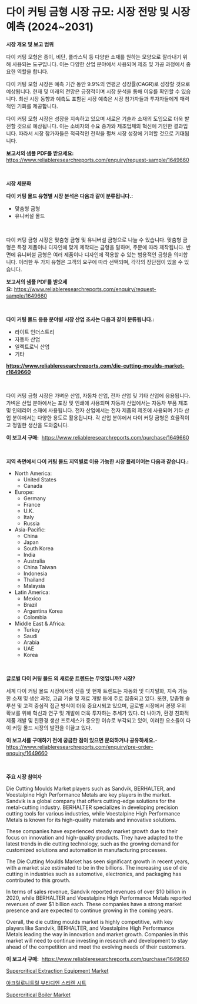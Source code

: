 <p><h1>다이 커팅 금형 시장 규모: 시장 전망 및 시장 예측 (2024~2031)</h1></p><p><strong>시장 개요 및 보고 범위</strong></p>
<p><p>다이 커팅 모형은 종이, 비단, 플라스틱 등 다양한 소재를 원하는 모양으로 잘라내기 위해 사용되는 도구입니다. 이는 다양한 산업 분야에서 사용되며 제조 및 가공 과정에서 중요한 역할을 합니다.</p><p>다이 커팅 모형 시장은 예측 기간 동안 9.9%의 연평균 성장률(CAGR)로 성장할 것으로 예상됩니다. 현재 및 미래의 전망은 긍정적이며 시장 분석을 통해 이유를 확인할 수 있습니다. 최신 시장 동향과 예측도 포함된 시장 예측은 시장 참가자들과 투자자들에게 매력적인 기회를 제공합니다.</p><p>다이 커팅 모형 시장은 성장을 지속하고 있으며 새로운 기술과 소재의 도입으로 더욱 발전할 것으로 예상됩니다. 이는 소비자의 수요 증가와 제조업체의 혁신에 기인한 결과입니다. 따라서 시장 참가자들은 적극적인 전략을 펼쳐 시장 성장에 기여할 것으로 기대됩니다.</p></p>
<p><strong>보고서의 샘플 PDF를 받으세요:</strong> <a href="https://www.reliableresearchreports.com/enquiry/request-sample/1649660">https://www.reliableresearchreports.com/enquiry/request-sample/1649660</a></p>
<p>&nbsp;</p>
<p><strong>시장 세분화</strong></p>
<p><strong>다이 커팅 몰드 유형별 시장 분석은 다음과 같이 분류됩니다.:</strong></p>
<p><ul><li>맞춤형 금형</li><li>유니버설 몰드</li></ul></p>
<p>&nbsp;</p>
<p><p>다이 커팅 금형 시장은 맞춤형 금형 및 유니버설 금형으로 나눌 수 있습니다. 맞춤형 금형은 특정 제품이나 디자인에 맞게 제작되는 금형을 말하며, 주문에 따라 제작됩니다. 반면에 유니버설 금형은 여러 제품이나 디자인에 적용할 수 있는 범용적인 금형을 의미합니다. 이러한 두 가지 유형은 고객의 요구에 따라 선택되며, 각각의 장단점이 있을 수 있습니다.</p></p>
<p><strong>보고서의 샘플 PDF를 받으세요:</strong>&nbsp;<a href="https://www.reliableresearchreports.com/enquiry/request-sample/1649660">https://www.reliableresearchreports.com/enquiry/request-sample/1649660</a></p>
<p>&nbsp;</p>
<p><strong> 다이 커팅 몰드 응용 분야별 시장 산업 조사는 다음과 같이 분류됩니다.:</strong></p>
<p><ul><li>라이트 인더스트리</li><li>자동차 산업</li><li>일렉트로닉 산업</li><li>기타</li></ul></p>
<p><strong><a href="https://www.reliableresearchreports.com/die-cutting-moulds-market-r1649660">https://www.reliableresearchreports.com/die-cutting-moulds-market-r1649660</a></strong></p>
<p>&nbsp;</p>
<p><p>다이 커팅 금형 시장은 가벼운 산업, 자동차 산업, 전자 산업 및 기타 산업에 응용됩니다. 가벼운 산업 분야에서는 포장 및 인쇄에 사용되며 자동차 산업에서는 자동차 부품 제조 및 인테리어 소재에 사용됩니다. 전자 산업에서는 전자 제품의 제조에 사용되며 기타 산업 분야에서는 다양한 용도로 활용됩니다. 각 산업 분야에서 다이 커팅 금형은 효율적이고 정밀한 생산을 도와줍니다.</p></p>
<p><strong>이 보고서 구매:</strong>&nbsp; <a href="https://www.reliableresearchreports.com/purchase/1649660">https://www.reliableresearchreports.com/purchase/1649660</a></p>
<p>&nbsp;</p>
<p><strong>지역 측면에서 다이 커팅 몰드 지역별로 이용 가능한 시장 플레이어는 다음과 같습니다.:</strong></p>
<p><ul>
    <li>
        North America:
        <ul>
            <li>United States</li>
            <li>Canada</li>
        </ul>
    </li>
    <li>
        Europe:
        <ul>
            <li>Germany</li>
            <li>France</li>
            <li>U.K.</li>
            <li>Italy</li>
            <li>Russia</li>
        </ul>
    </li>
    <li>
        Asia-Pacific:
        <ul>
            <li>China</li>
            <li>Japan</li>
            <li>South Korea</li>
            <li>India</li>
            <li>Australia</li>
            <li>China Taiwan</li>
            <li>Indonesia</li>
            <li>Thailand</li>
            <li>Malaysia</li>
        </ul>
    </li>
    <li>
        Latin America:
        <ul>
            <li>Mexico</li>
            <li>Brazil</li>
            <li>Argentina Korea</li>
            <li>Colombia</li>
        </ul>
    </li>
    <li>
        Middle East & Africa:
        <ul>
            <li>Turkey</li>
            <li>Saudi</li>
            <li>Arabia</li>
            <li>UAE</li>
            <li>Korea</li>
        </ul>
    </li>
    </ul></p>
<p>&nbsp;</p>
<p><strong>글로벌 다이 커팅 몰드 의 새로운 트렌드는 무엇입니까? 시장?</strong></p>
<p><p>세계 다이 커팅 몰드 시장에서의 신흥 및 현재 트렌드는 자동화 및 디지털화, 지속 가능한 소재 및 생산 과정, 고급 기술 및 재료 개발 등에 주로 집중되고 있다. 또한, 맞춤형 솔루션 및 고객 중심적 접근 방식이 더욱 중요시되고 있으며, 글로벌 시장에서 경쟁 우위 확보를 위해 혁신과 연구 및 개발에 더욱 투자하는 추세가 있다. 더 나아가, 환경 친화적 제품 개발 및 친환경 생산 프로세스가 중요한 이슈로 부각되고 있어, 이러한 요소들이 다이 커팅 몰드 시장의 발전을 이끌고 있다.</p></p>
<p><strong>이 보고서를 구매하기 전에 궁금한 점이 있으면 문의하거나 공유하세요.</strong>- <a href="https://www.reliableresearchreports.com/enquiry/pre-order-enquiry/1649660">https://www.reliableresearchreports.com/enquiry/pre-order-enquiry/1649660</a></p>
<p>&nbsp;</p>
<p><strong>주요 시장 참여자</strong></p>
<p><p>Die Cutting Moulds Market players such as Sandvik, BERHALTER, and Voestalpine High Performance Metals are key players in the market. Sandvik is a global company that offers cutting-edge solutions for the metal-cutting industry. BERHALTER specializes in developing precision cutting tools for various industries, while Voestalpine High Performance Metals is known for its high-quality materials and innovative solutions.</p><p>These companies have experienced steady market growth due to their focus on innovation and high-quality products. They have adapted to the latest trends in die cutting technology, such as the growing demand for customized solutions and automation in manufacturing processes.</p><p>The Die Cutting Moulds Market has seen significant growth in recent years, with a market size estimated to be in the billions. The increasing use of die cutting in industries such as automotive, electronics, and packaging has contributed to this growth.</p><p>In terms of sales revenue, Sandvik reported revenues of over $10 billion in 2020, while BERHALTER and Voestalpine High Performance Metals reported revenues of over $1 billion each. These companies have a strong market presence and are expected to continue growing in the coming years.</p><p>Overall, the die cutting moulds market is highly competitive, with key players like Sandvik, BERHALTER, and Voestalpine High Performance Metals leading the way in innovation and market growth. Companies in this market will need to continue investing in research and development to stay ahead of the competition and meet the evolving needs of their customers.</p></p>
<p><strong>이 보고서 구매:</strong>&nbsp;&nbsp;<a href="https://www.reliableresearchreports.com/purchase/1649660">https://www.reliableresearchreports.com/purchase/1649660</a></p>
<p><p><a href="https://github.com/dx0328/Market-Research-Report-List-2/blob/main/supercritical-extraction-equipment-market.md">Supercritical Extraction Equipment Market</a></p><p><a href="https://github.com/fernandotryO5lson96765/Market-Research-Report-List-1/blob/main/845316828694.md">아크릴로니트릴 부타디엔 스티렌 시트</a></p><p><a href="https://github.com/Glendatilghmankmgz0rbhwpy/Market-Research-Report-List-2/blob/main/supercritical-boiler-market.md">Supercritical Boiler Market</a></p></p>